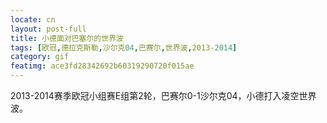 ```yaml
---
locate: cn
layout: post-full
title: 小德面对巴塞尔的世界波
tags: [欧冠,德拉克斯勒,沙尔克04,巴赛尔,世界波,2013-2014]
category: gif
featimg: ace3fd28342692b60319290720f015ae
---
```


2013-2014赛季欧冠小组赛E组第2轮，巴赛尔0-1沙尔克04，小德打入凌空世界波。